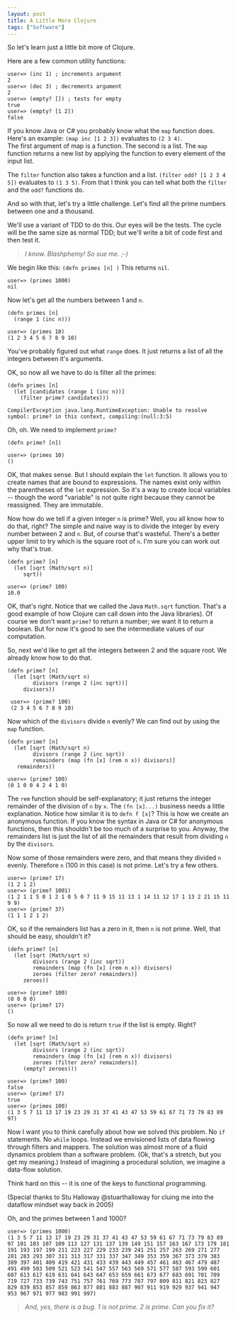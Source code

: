 ```yaml
---
layout: post
title: A Little More Clojure
tags: ["Software"]
---
```

So let's learn just a little bit more of Clojure.

Here are a few common utility functions:  

	user=> (inc 1) ; increments argument
	2
	user=> (dec 3) ; decrements argument
	2
	user=> (empty? []) ; tests for empty
	true
	user=> (empty? [1 2])
	false

If you know Java or C# you probably know what the `map` function does.  Here's an example: `(map inc [1 2 3])` evaluates to `(2 3 4)`.<br>
The first argument of map is a function.  The second is a list.  The `map` function returns a new list by applying the function to every element of the input list.  

The `filter` function also takes a function and a list.  `(filter odd? [1 2 3 4 5])` evaluates to `(1 3 5)`.  From that I think you can tell what both the `filter` and the `odd?` functions do.  

And so with that, let's try a little challenge.  Let's find all the prime numbers between one and a thousand.

We'll use a variant of TDD to do this.  Our eyes will be the tests.  The cycle will be the same size as normal TDD; but we'll write a bit of code first and then test it.  

>_I know.  Blashphemy!  So sue me.  ;-)_

We begin like this: `(defn primes [n] )`  This returns `nil`.  

	user=> (primes 1000)
	nil

Now let's get all the numbers between 1 and `n`.

	(defn primes [n]
	  (range 1 (inc n)))

	user=> (primes 10)
	(1 2 3 4 5 6 7 8 9 10)

You've probably figured out what `range` does.  It just returns a list of all the integers between it's arguments.  

OK, so now all we have to do is filter all the primes:

	(defn primes [n]
	  (let [candidates (range 1 (inc n))]
	    (filter prime? candidates)))
	
	CompilerException java.lang.RuntimeException: Unable to resolve symbol: prime? in this context, compiling:(null:3:5)

Oh, oh.  We need to implement `prime?`

	(defn prime? [n])
	
	user=> (primes 10)
	()

OK, that makes sense.  But I should explain the `let` function.  It allows you to create names that are bound to expressions.  The names exist only within the parentheses of the `let` expression.  So it's a way to create local variables -- though the word "variable" is not quite right because they cannot be reassigned.  They are immutable.

Now how do we tell if a given integer `n` is prime?  Well, you all know how to do that, right?  The simple and naive way is to divide the integer by every number between 2 and `n`.  But, of course that's wasteful.  There's a better upper limit to try which is the square root of `n`.  I'm sure you can work out why that's true.  

	(defn prime? [n]
	  (let [sqrt (Math/sqrt n)]
	     sqrt))
	 
	user=> (prime? 100)
	10.0

OK, that's right.  Notice that we called the Java `Math.sqrt` function.  That's a good example of how Clojure can call down into the Java libraries).  Of course we don't want `prime?` to return a number; we want it to return a boolean.  But for now it's good to see the intermediate values of our computation.

So, next we'd like to get all the integers between 2 and the square root.  We already know how to do that.

	(defn prime? [n]
	  (let [sqrt (Math/sqrt n)
	        divisors (range 2 (inc sqrt))]
	     divisors))
	 
	 user=> (prime? 100)
	 (2 3 4 5 6 7 8 9 10)

Now which of the `divisors`	divide `n` evenly?  We can find out by using the `map` function.

	(defn prime? [n]
	  (let [sqrt (Math/sqrt n)
	        divisors (range 2 (inc sqrt))
	        remainders (map (fn [x] (rem n x)) divisors)]
	   remainders))
	 
	user=> (prime? 100)
	(0 1 0 0 4 2 4 1 0)
	
The `rem` function should be self-explanatory; it just returns the integer remainder of the division of `n` by `x`.  The `(fn [x]...)` business needs a little explanation.  Notice how similar it is to `defn f [x]`?  This is how we create an anonymous function.  If you know the syntax in Java or C# for anonymous functions, then this shouldn't be too much of a surprise to you.  Anyway, the remainders list is just the list of all the remainders that result from dividing `n` by the `divisors`.

Now some of those remainders were zero, and that means they divided `n` evenly.  Therefore `n` (100 in this case) is not prime.  Let's try a few others.

	user=> (prime? 17)
	(1 2 1 2)
	user=> (prime? 1001)
	(1 2 1 1 5 0 1 2 1 0 5 0 7 11 9 15 11 13 1 14 11 12 17 1 13 2 21 15 11 9 9)
	user=> (prime? 37)
	(1 1 1 2 1 2)

OK, so if the remainders list has a zero in it, then `n` is not prime.  Well, that should be easy, shouldn't it?

	(defn prime? [n]
	  (let [sqrt (Math/sqrt n)
	        divisors (range 2 (inc sqrt))
	        remainders (map (fn [x] (rem n x)) divisors)
	        zeroes (filter zero? remainders)]
	     zeroes))
	 
	user=> (prime? 100)
	(0 0 0 0)
	user=> (prime? 17)
	()	 

So now all we need to do is return `true` if the list is empty.  Right?

	(defn prime? [n]
	  (let [sqrt (Math/sqrt n)
	        divisors (range 2 (inc sqrt))
			remainders (map (fn [x] (rem n x)) divisors)
			zeroes (filter zero? remainders)]
	     (empty? zeroes)))

	user=> (prime? 100)
	false
	user=> (prime? 17)
	true
	user=> (primes 100)
	(1 3 5 7 11 13 17 19 23 29 31 37 41 43 47 53 59 61 67 71 73 79 83 89 97)	

Now I want you to think carefully about how we solved this problem.  No `if` statements.  No `while` loops.  Instead we envisioned lists of data flowing through filters and mappers.  The solution was almost more of a fluid dynamics problem than a software problem.  (Ok, that's a stretch, but you get my meaning.)  Instead of imagining a procedural solution, we imagine a data-flow solution.

Think hard on this -- it is one of the keys to functional programming.  

(Special thanks to Stu Halloway @stuarthalloway for cluing me into the dataflow mindset way back in 2005)

Oh, and the primes between 1 and 1000?

	user=> (primes 1000)
	(1 3 5 7 11 13 17 19 23 29 31 37 41 43 47 53 59 61 67 71 73 79 83 89 97 101 103 107 109 113 127 131 137 139 149 151 157 163 167 173 179 181 191 193 197 199 211 223 227 229 233 239 241 251 257 263 269 271 277 281 283 293 307 311 313 317 331 337 347 349 353 359 367 373 379 383 389 397 401 409 419 421 431 433 439 443 449 457 461 463 467 479 487 491 499 503 509 521 523 541 547 557 563 569 571 577 587 593 599 601 607 613 617 619 631 641 643 647 653 659 661 673 677 683 691 701 709 719 727 733 739 743 751 757 761 769 773 787 797 809 811 821 823 827 829 839 853 857 859 863 877 881 883 887 907 911 919 929 937 941 947 953 967 971 977 983 991 997)

>_And, yes, there is a bug.  1 is not prime.  2 is prime.  Can you fix it?_

		